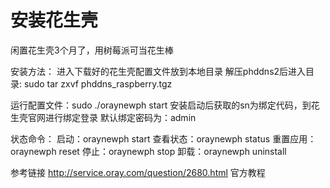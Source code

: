 # 安装花生壳

闲置花生壳3个月了，用树莓派可当花生棒

安装方法：
进入下载好的花生壳配置文件放到本地目录
解压phddns2后进入目录:
sudo tar zxvf phddns_raspberry.tgz

运行配置文件：sudo ./oraynewph start
安装启动后获取的sn为绑定代码，到花生壳官网进行绑定登录
默认绑定密码为：admin


状态命令：
启动：oraynewph start
查看状态：oraynewph status
重置应用：oraynewph reset
停止：oraynewph stop
卸载：oraynewph uninstall


参考链接
http://service.oray.com/question/2680.html 官方教程